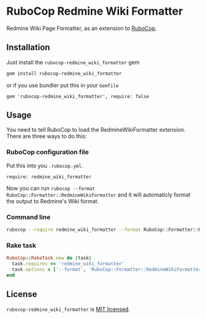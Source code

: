 # RuboCop Redmine Wiki Formatter

Redmine Wiki Page Formatter, as an extension to [RuboCop](https://github.com/bbatsov/rubocop).


## Installation

Just install the `rubocop-redmine_wiki_formatter` gem

```bash
gem install rubocop-redmine_wiki_formatter
```

or if you use bundler put this in your `Gemfile`

```
gem 'rubocop-redmine_wiki_formatter', require: false
```


## Usage

You need to tell RuboCop to load the RedmineWikiFormatter extension. There are three
ways to do this:

### RuboCop configuration file

Put this into you `.rubocop.yml`.

```
require: redmine_wiki_formatter
```

Now you can run `rubocop --format RuboCop::Formatter::RedmineWikiFormatter` and it will automaticly format the output
to Redmine's Wiki format.

### Command line

```bash
rubocop --require redmine_wiki_formatter --format RuboCop::Formatter::RedmineWikiFormatter
```

### Rake task

```ruby
RuboCop::RakeTask.new do |task|
  task.requires << 'redmine_wiki_formatter'
  task.options = ['--format', 'RuboCop::Formatter::RedmineWikiFormatter']
end
```

## License

`rubocop-redmine_wiki_formatter` is [MIT licensed](http://opensource.org/licenses/MIT).